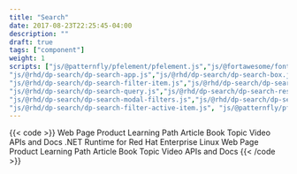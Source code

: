 ```yaml
---
title: "Search"
date: 2017-08-23T22:25:45-04:00
description: ""
draft: true
tags: ["component"]
weight: 1
scripts: ["js/@patternfly/pfelement/pfelement.js","js/@fortawesome/fontawesome-svg-core/index.es.js","js/@fortawesome/pro-solid-svg-icons/index.es.js",
"js/@rhd/dp-search/dp-search-app.js","js/@rhd/dp-search/dp-search-box.js","js/@rhd/dp-search/dp-search-filter-group.js",
"js/@rhd/dp-search/dp-search-filter-item.js","js/@rhd/dp-search/dp-search-filters.js","js/@rhd/dp-search/dp-search-onebox.js",
"js/@rhd/dp-search/dp-search-query.js","js/@rhd/dp-search/dp-search-result-count.js","js/@rhd/dp-search/dp-search-result.js","js/@rhd/dp-search/dp-search-results.js", "js/@rhd/dp-search/dp-search-sort-page.js","js/@rhd/dp-search/dp-search-url.js",
"js/@rhd/dp-search/dp-search-modal-filters.js","js/@rhd/dp-search/dp-search-active-filters.js",
"js/@rhd/dp-search/dp-search-filter-active-item.js", "js/@patternfly/pfe-datetime/pfe-datetime.min.js"]
---
```


{{< code >}}<dp-search-app url="https://dcp2.jboss.org/v2/rest/search/developer_materials">
<dp-search-box slot="query"></dp-search-box>
<dp-search-filters title="Filter By" slot="filters">
    <dp-search-filter-group name="CONTENT TYPE" name="type">
        <dp-search-filter-item group="type" key="webpage" value="webpage"  name="Web Page">Web Page</dp-search-filter-item>
        <dp-search-filter-item group="type" key="product" value="product"  name="Product">Product</dp-search-filter-item>
        <dp-search-filter-item group="type" key="learning_path" value="learning_path" name="Learning Path">Learning Path</dp-search-filter-item>
        <dp-search-filter-item group="type" key="article" value="article"  name="Article">Article</dp-search-filter-item>
        <dp-search-filter-item group="type" key="book" value="book" name="Book">Book</dp-search-filter-item>
        <dp-search-filter-item group="type" key="topic" value="topic" name="Topic">Topic</dp-search-filter-item>
        <dp-search-filter-item group="type" key="video" value="video" name="Video">Video</dp-search-filter-item>
        <dp-search-filter-item group="type" key="apidocs" value="rht_website,rht_apidocs" name="APIs and Docs">APIs and Docs</dp-search-filter-item>
    </dp-search-filter-group>
    <dp-search-filter-group name="PRODUCT" name="project">
        <dp-search-filter-item name=".NET Runtime for Red Hat Enterprise Linux" value="dotnet" class="filter-item-dotnet" key="dotnet" group="project">.NET Runtime for Red Hat Enterprise Linux</dp-search-filter-item>
    </dp-search-filter-group>
    <dp-search-filter-group name="TOPIC" key="tag"></dp-search-filter-group>
</dp-search-filters>
<dp-search-active-filters title="Active Filters:">
    <dp-search-filter-active-item group="type" key="webpage" value="webpage"  name="Web Page">Web Page</dp-search-filter-active-item>
        <dp-search-filter-active-item group="type" key="product" value="product"  name="Product">Product</dp-search-filter-active-item>
        <dp-search-filter-active-item group="type" key="learning_path" value="learning_path" name="Learning Path">Learning Path</dp-search-filter-active-item>
        <dp-search-filter-active-item group="type" key="article" value="article"  name="Article">Article</dp-search-filter-active-item>
        <dp-search-filter-active-item group="type" key="book" value="book" name="Book">Book</dp-search-filter-active-item>
        <dp-search-filter-active-item group="type" key="topic" value="topic" name="Topic">Topic</dp-search-filter-active-item>
        <dp-search-filter-active-item group="type" key="video" value="video" name="Video">Video</dp-search-filter-active-item>
        <dp-search-filter-active-item group="type" key="apidocs" value="rht_website,rht_apidocs" name="APIs and Docs">APIs and Docs</dp-search-filter-active-item>
</dp-search-active-filters>
<dp-search-result-count></dp-search-result-count>
<dp-search-sort-page></dp-search-sort-page>
<dp-search-onebox url="../../json/onebox.json"></dp-search-onebox>
<dp-search-results></dp-search-results>
<dp-search-query url="https://api.developers.stage.redhat.com/search/"></dp-search-query>
</dp-search-app>
<a href="#top" id="scroll-to-top"></a>{{< /code >}}
